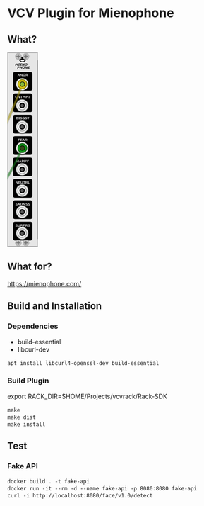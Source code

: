 # VCV Plugin for Mienophone

## What?

![Rack module](res/Mienophone.png)

## What for?

https://mienophone.com/

## Build and Installation

### Dependencies

* build-essential
* libcurl-dev

```
apt install libcurl4-openssl-dev build-essential
```

### Build Plugin

export RACK_DIR=$HOME/Projects/vcvrack/Rack-SDK

```
make
make dist
make install
```

## Test

### Fake API

```
docker build . -t fake-api
docker run -it --rm -d --name fake-api -p 8080:8080 fake-api
curl -i http://localhost:8080/face/v1.0/detect
```
